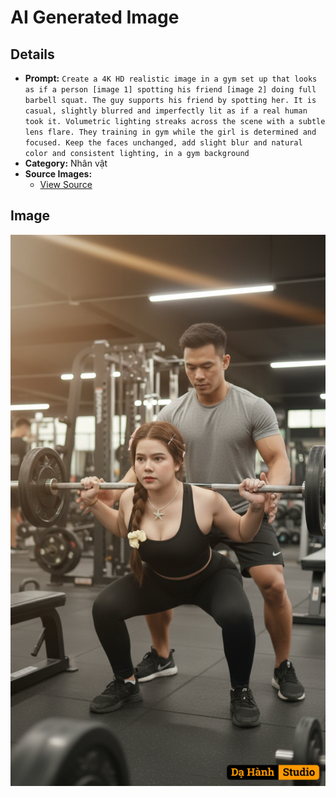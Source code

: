 # AI Generated Image

## Details
- **Prompt:** `Create a 4K HD realistic image in a gym set up that looks as if a person [image 1] spotting his friend [image 2] doing full barbell squat. The guy supports his friend by spotting her. It is casual, slightly blurred and imperfectly lit as if a real human took it. Volumetric lighting streaks across the scene with a subtle lens flare. They training in gym while the girl is determined and focused. Keep the faces unchanged, add slight blur and natural color and consistent lighting, in a gym background`
- **Category:** Nhân vật
- **Source Images:**
  - [View Source](https://raw.githubusercontent.com/lenzcomvth/ImageLibrary/main/Female.png)

## Image
![AI Generated Image](./image-2025-10-05T04-02-13-336Z.png)